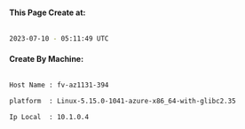 
   
#### This Page Create at:

```bash

2023-07-10 - 05:11:49 UTC

```

#### Create By Machine:

```bash

Host Name : fv-az1131-394

platform  : Linux-5.15.0-1041-azure-x86_64-with-glibc2.35

Ip Local  : 10.1.0.4

```

